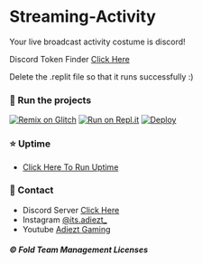 # Streaming-Activity
Your live broadcast activity costume is discord!

Discord Token Finder [Click Here](https://github.com/Adiezt/Discord-Streaming-Status/files/7848742/discord-token-finder.txt)

Delete the .replit file so that it runs successfully :) 

### 💨 Run the projects

[![Remix on Glitch](https://cdn.glitch.com/2703baf2-b643-4da7-ab91-7ee2a2d00b5b%2Fremix-button.svg)](https://glitch.com/edit/#!/import/github/Adiezt/Streaming-Activity)
[![Run on Repl.it](https://repl.it/badge/github/AdiRaihan46/Streaming-Activity)](https://repl.it/github/Adiezt/Streaming-Activity)
[![Deploy](https://www.herokucdn.com/deploy/button.svg)](https://heroku.com/deploy?template=https://github.com/Adiezt/Streaming-Activity)

### ⭐ Uptime 
- [Click Here To Run Uptime](https://uptimerobot.com/)

### 📩 Contact
- Discord Server [Click Here](https://discord.gg/K9W4NFYCSm)
- Instagram [@its.adiezt_](https://www.instagram.com/its.adiezt_/)
- Youtube [Adiezt Gaming](https://www.youtube.com/AdieztGaming)

##### © Fold Team Management Licenses
